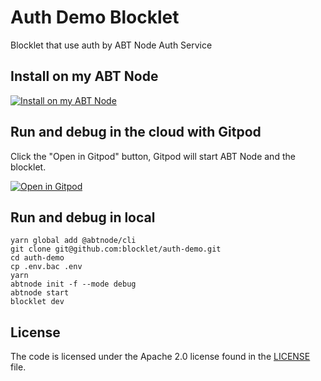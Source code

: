 # Auth Demo Blocklet

Blocklet that use auth by ABT Node Auth Service

## Install on my ABT Node

[![Install on my ABT Node](https://raw.githubusercontent.com/blocklet/development-guide/main/assets/install_on_abtnode.svg)](https://install.arcblock.io/?action=blocklet-install&meta_url=https%3A%2F%2Fgithub.com%2Fblocklet%2Fauth-demo%2Freleases%2Fdownload%2Fv1.1.5%2Fblocklet.json)

## Run and debug in the cloud with Gitpod

Click the "Open in Gitpod" button, Gitpod will start ABT Node and the blocklet.

[![Open in Gitpod](https://gitpod.io/button/open-in-gitpod.svg)](https://gitpod.io/#https://github.com/blocklet/auth-demo)

## Run and debug in local

```shell
yarn global add @abtnode/cli
git clone git@github.com:blocklet/auth-demo.git
cd auth-demo
cp .env.bac .env
yarn
abtnode init -f --mode debug
abtnode start
blocklet dev
```

## License

The code is licensed under the Apache 2.0 license found in the
[LICENSE](LICENSE) file.
